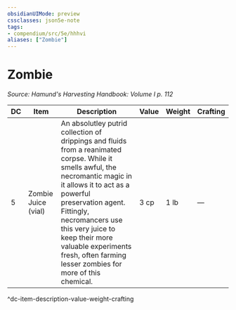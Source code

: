 ```yaml
---
obsidianUIMode: preview
cssclasses: json5e-note
tags:
- compendium/src/5e/hhhvi
aliases: ["Zombie"]
---
```

# Zombie
*Source: Hamund's Harvesting Handbook: Volume I p. 112* 

| DC | Item | Description | Value | Weight | Crafting |
|----|------|-------------|-------|--------|----------|
| 5 | Zombie Juice (vial) | An absolutley putrid collection of drippings and fluids from a reanimated corpse. While it smells awful, the necromantic magic in it allows it to act as a powerful preservation agent. Fittingly, necromancers use this very juice to keep their more valuable experiments fresh, often farming lesser zombies for more of this chemical. | 3 cp | 1 lb | — |
^dc-item-description-value-weight-crafting